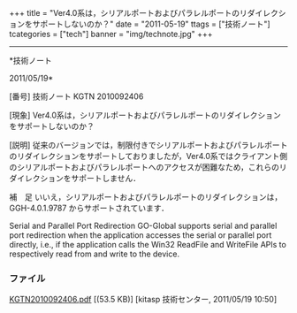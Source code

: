 ﻿+++
title = "Ver4.0系は，シリアルポートおよびパラレルポートのリダイレクションをサポートしないのか？"
date = "2011-05-19"
ttags = ["技術ノート"]
tcategories = ["tech"]
banner = "img/technote.jpg"
+++

-----------------------------------------------------------------------------------------------------------------------------

*技術ノート

2011/05/19*


[番号]
技術ノート KGTN 2010092406

[現象]
Ver4.0系は，シリアルポートおよびパラレルポートのリダイレクションをサポートしないのか？

[説明]
従来のバージョンでは，制限付きでシリアルポートおよびパラレルポートのリダイレクションをサポートしておりましたが，Ver4.0系ではクライアント側のシリアルポートおよびパラレルポートへのアクセスが困難なため，これらのリダイレクションをサポートしません．

補　足
いいえ，シリアルポートおよびパラレルポートのリダイレクションは，
GGH-4.0.1.9787 からサポートされています．

Serial and Parallel Port Redirection
GO-Global supports serial and parallel port redirection when the
application accesses the serial or parallel port directly, i.e., if the
application calls the Win32 ReadFile and WriteFile APIs to respectively
read from and write to the device.


### ファイル

 
 


[KGTN2010092406.pdf](http://techreport.kitasp.net/attachments/download/333/KGTN2010092406.pdf)
 [(53.5 KB)] [kitasp 技術センター, 2011/05/19
10:50]


 


 


